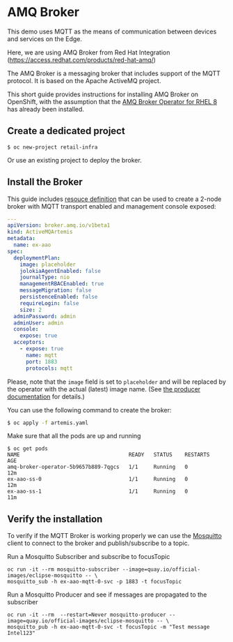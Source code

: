 # AMQ Broker

This demo uses MQTT as the means of communication between devices and services on the Edge.

Here, we are using AMQ Broker from Red Hat Integration (https://access.redhat.com/products/red-hat-amq/)

The AMQ Broker is a messaging broker that includes support of the MQTT protocol.
It is based on the Apache ActiveMQ project.

This short guide provides instructions for installing AMQ Broker on OpenShift, with the assumption that the [AMQ Broker Operator for RHEL 8](https://catalog.redhat.com/software/containers/amq7/amq-broker-rhel8-operator/5de6676fdd19c71643b76be6) has already been installed.



## Create a dedicated project
```
$ oc new-project retail-infra
```

Or use an existing project to deploy the broker.


## Install the Broker
This guide includes [resouce definition](artemis.yaml) that can be used to create a 2-node broker with MQTT transport enabled and management console exposed:
```yaml
---
apiVersion: broker.amq.io/v1beta1
kind: ActiveMQArtemis
metadata:
  name: ex-aao
spec:
  deploymentPlan:    
    image: placeholder
    jolokiaAgentEnabled: false
    journalType: nio
    managementRBACEnabled: true
    messageMigration: false
    persistenceEnabled: false
    requireLogin: false
    size: 2
  adminPassword: admin
  adminUser: admin
  console:
    expose: true
  acceptors:
    - expose: true
      name: mqtt
      port: 1883
      protocols: mqtt
```

Please, note that the `image` field is set to `placeholder` and will be replaced by the operator with the actual (latest) image name. (See [the producer documentation](https://access.redhat.com/documentation/en-us/red_hat_amq_broker/7.10/html/deploying_amq_broker_on_openshift/deploying-broker-on-ocp-using-operator_broker-ocp#proc_br-deploying-basic-broker-operator_broker-ocp) for details.)


You can use the following command to create the broker:
```bash
$ oc apply -f artemis.yaml
```

Make sure that all the pods are up and running
```
$ oc get pods
NAME                                   READY   STATUS    RESTARTS   AGE
amq-broker-operator-5b9657b889-7qgcs   1/1     Running   0          12m
ex-aao-ss-0                            1/1     Running   0          12m
ex-aao-ss-1                            1/1     Running   0          11m
```

## Verify the installation

To verify if the MQTT Broker is working properly we can use the [Mosquitto](https://mosquitto.org/) client to connect to the broker and publish/subscribe to a topic.

Run a Mosquitto Subscriber and subscribe to focusTopic
```
oc run -it --rm mosquitto-subscriber --image=quay.io/official-images/eclipse-mosquitto -- \
mosquitto_sub -h ex-aao-mqtt-0-svc -p 1883 -t focusTopic
```

Run a Mosquitto Producer and see if messages are propagated to the subscriber
```
oc run -it --rm  --restart=Never mosquitto-producer --image=quay.io/official-images/eclipse-mosquitto -- \
mosquitto_pub -h ex-aao-mqtt-0-svc -t focusTopic -m "Test message Intel123"
```
